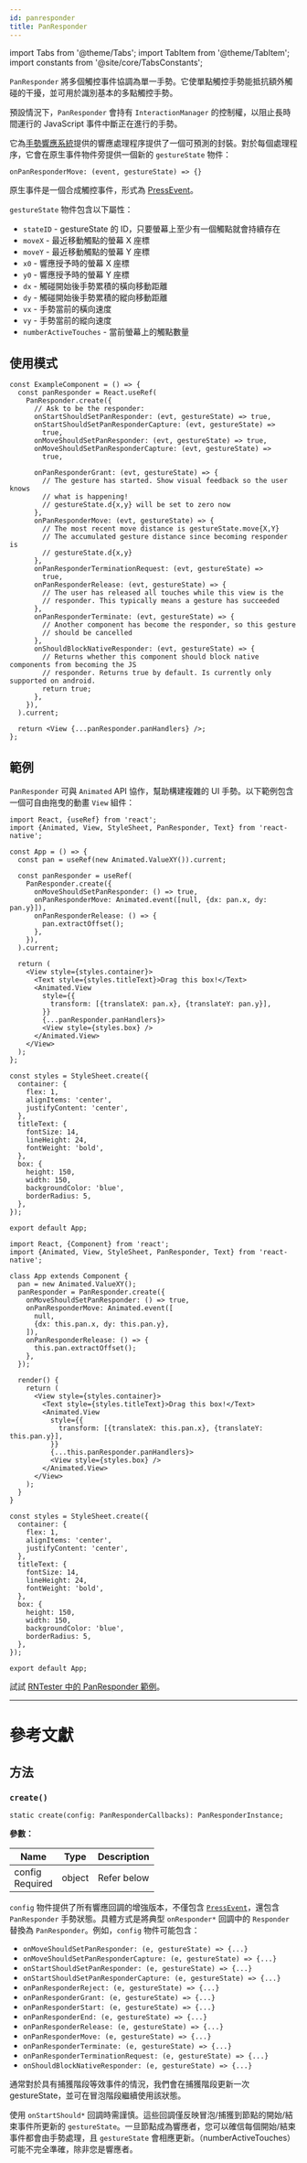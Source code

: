 ```yaml
---
id: panresponder
title: PanResponder
---
```


import Tabs from '@theme/Tabs'; import TabItem from '@theme/TabItem'; import constants from '@site/core/TabsConstants';

`PanResponder` 將多個觸控事件協調為單一手勢。它使單點觸控手勢能抵抗額外觸碰的干擾，並可用於識別基本的多點觸控手勢。

預設情況下，`PanResponder` 會持有 `InteractionManager` 的控制權，以阻止長時間運行的 JavaScript 事件中斷正在進行的手勢。

它為[手勢響應系統](gesture-responder-system.md)提供的響應處理程序提供了一個可預測的封裝。對於每個處理程序，它會在原生事件物件旁提供一個新的 `gestureState` 物件：

```
onPanResponderMove: (event, gestureState) => {}
```

原生事件是一個合成觸控事件，形式為 [PressEvent](pressevent)。

`gestureState` 物件包含以下屬性：

- `stateID` - gestureState 的 ID，只要螢幕上至少有一個觸點就會持續存在
- `moveX` - 最近移動觸點的螢幕 X 座標
- `moveY` - 最近移動觸點的螢幕 Y 座標  
- `x0` - 響應授予時的螢幕 X 座標
- `y0` - 響應授予時的螢幕 Y 座標
- `dx` - 觸碰開始後手勢累積的橫向移動距離
- `dy` - 觸碰開始後手勢累積的縱向移動距離  
- `vx` - 手勢當前的橫向速度
- `vy` - 手勢當前的縱向速度
- `numberActiveTouches` - 當前螢幕上的觸點數量

## 使用模式

```tsx
const ExampleComponent = () => {
  const panResponder = React.useRef(
    PanResponder.create({
      // Ask to be the responder:
      onStartShouldSetPanResponder: (evt, gestureState) => true,
      onStartShouldSetPanResponderCapture: (evt, gestureState) =>
        true,
      onMoveShouldSetPanResponder: (evt, gestureState) => true,
      onMoveShouldSetPanResponderCapture: (evt, gestureState) =>
        true,

      onPanResponderGrant: (evt, gestureState) => {
        // The gesture has started. Show visual feedback so the user knows
        // what is happening!
        // gestureState.d{x,y} will be set to zero now
      },
      onPanResponderMove: (evt, gestureState) => {
        // The most recent move distance is gestureState.move{X,Y}
        // The accumulated gesture distance since becoming responder is
        // gestureState.d{x,y}
      },
      onPanResponderTerminationRequest: (evt, gestureState) =>
        true,
      onPanResponderRelease: (evt, gestureState) => {
        // The user has released all touches while this view is the
        // responder. This typically means a gesture has succeeded
      },
      onPanResponderTerminate: (evt, gestureState) => {
        // Another component has become the responder, so this gesture
        // should be cancelled
      },
      onShouldBlockNativeResponder: (evt, gestureState) => {
        // Returns whether this component should block native components from becoming the JS
        // responder. Returns true by default. Is currently only supported on android.
        return true;
      },
    }),
  ).current;

  return <View {...panResponder.panHandlers} />;
};
```

## 範例

`PanResponder` 可與 `Animated` API 協作，幫助構建複雜的 UI 手勢。以下範例包含一個可自由拖曳的動畫 `View` 組件：

<Tabs groupId="syntax" queryString defaultValue={constants.defaultSyntax} values={constants.syntax}>
<TabItem value="functional">

```SnackPlayer name=PanResponder
import React, {useRef} from 'react';
import {Animated, View, StyleSheet, PanResponder, Text} from 'react-native';

const App = () => {
  const pan = useRef(new Animated.ValueXY()).current;

  const panResponder = useRef(
    PanResponder.create({
      onMoveShouldSetPanResponder: () => true,
      onPanResponderMove: Animated.event([null, {dx: pan.x, dy: pan.y}]),
      onPanResponderRelease: () => {
        pan.extractOffset();
      },
    }),
  ).current;

  return (
    <View style={styles.container}>
      <Text style={styles.titleText}>Drag this box!</Text>
      <Animated.View
        style={{
          transform: [{translateX: pan.x}, {translateY: pan.y}],
        }}
        {...panResponder.panHandlers}>
        <View style={styles.box} />
      </Animated.View>
    </View>
  );
};

const styles = StyleSheet.create({
  container: {
    flex: 1,
    alignItems: 'center',
    justifyContent: 'center',
  },
  titleText: {
    fontSize: 14,
    lineHeight: 24,
    fontWeight: 'bold',
  },
  box: {
    height: 150,
    width: 150,
    backgroundColor: 'blue',
    borderRadius: 5,
  },
});

export default App;
```

</TabItem>
<TabItem value="classical">

```SnackPlayer name=PanResponder
import React, {Component} from 'react';
import {Animated, View, StyleSheet, PanResponder, Text} from 'react-native';

class App extends Component {
  pan = new Animated.ValueXY();
  panResponder = PanResponder.create({
    onMoveShouldSetPanResponder: () => true,
    onPanResponderMove: Animated.event([
      null,
      {dx: this.pan.x, dy: this.pan.y},
    ]),
    onPanResponderRelease: () => {
      this.pan.extractOffset();
    },
  });

  render() {
    return (
      <View style={styles.container}>
        <Text style={styles.titleText}>Drag this box!</Text>
        <Animated.View
          style={{
            transform: [{translateX: this.pan.x}, {translateY: this.pan.y}],
          }}
          {...this.panResponder.panHandlers}>
          <View style={styles.box} />
        </Animated.View>
      </View>
    );
  }
}

const styles = StyleSheet.create({
  container: {
    flex: 1,
    alignItems: 'center',
    justifyContent: 'center',
  },
  titleText: {
    fontSize: 14,
    lineHeight: 24,
    fontWeight: 'bold',
  },
  box: {
    height: 150,
    width: 150,
    backgroundColor: 'blue',
    borderRadius: 5,
  },
});

export default App;
```

</TabItem>
</Tabs>

試試 [RNTester 中的 PanResponder 範例](https://github.com/facebook/react-native/blob/0.71-stable/packages/rn-tester/js/examples/PanResponder/PanResponderExample.js)。

---

# 參考文獻

## 方法

### `create()`

```tsx
static create(config: PanResponderCallbacks): PanResponderInstance;
```

**參數：**

| Name                                                        | Type   | Description |
| ----------------------------------------------------------- | ------ | ----------- |
| config <div className="label basic required">Required</div> | object | Refer below |

`config` 物件提供了所有響應回調的增強版本，不僅包含 [`PressEvent`](pressevent)，還包含 `PanResponder` 手勢狀態。具體方式是將典型 `onResponder*` 回調中的 `Responder` 替換為 `PanResponder`。例如，`config` 物件可能包含：

- `onMoveShouldSetPanResponder: (e, gestureState) => {...}`
- `onMoveShouldSetPanResponderCapture: (e, gestureState) => {...}`
- `onStartShouldSetPanResponder: (e, gestureState) => {...}`
- `onStartShouldSetPanResponderCapture: (e, gestureState) => {...}`
- `onPanResponderReject: (e, gestureState) => {...}`
- `onPanResponderGrant: (e, gestureState) => {...}`
- `onPanResponderStart: (e, gestureState) => {...}`
- `onPanResponderEnd: (e, gestureState) => {...}`
- `onPanResponderRelease: (e, gestureState) => {...}`
- `onPanResponderMove: (e, gestureState) => {...}`
- `onPanResponderTerminate: (e, gestureState) => {...}`
- `onPanResponderTerminationRequest: (e, gestureState) => {...}`
- `onShouldBlockNativeResponder: (e, gestureState) => {...}`

通常對於具有捕獲階段等效事件的情況，我們會在捕獲階段更新一次 gestureState，並可在冒泡階段繼續使用該狀態。

使用 `onStartShould*` 回調時需謹慎。這些回調僅反映冒泡/捕獲到節點的開始/結束事件所更新的 `gestureState`。一旦節點成為響應者，您可以確信每個開始/結束事件都會由手勢處理，且 `gestureState` 會相應更新。（numberActiveTouches）可能不完全準確，除非您是響應者。